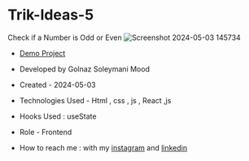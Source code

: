 # Trik-Ideas-5
Check if a Number is Odd or Even
![Screenshot 2024-05-03 145734](https://github.com/Soleymanigolnaz/Trik-Ideas-5/assets/139486149/22463931-2ca1-4056-a021-631191f532ff)
- [Demo Project](https://soleymanigolnaz.github.io/Trik-Ideas-5/)

- Developed by Golnaz Soleymani Mood

- Created - 2024-05-03

- Technologies Used - Html , css , js , React ,js

- Hooks Used : useState 

- Role - Frontend

- How to reach me : with my [instagram](https://www.instagram.com/Soleymani_golnaz_web) and [linkedin](https://www.linkedin.com/in/Golnaz-Soleymani-Mood)

